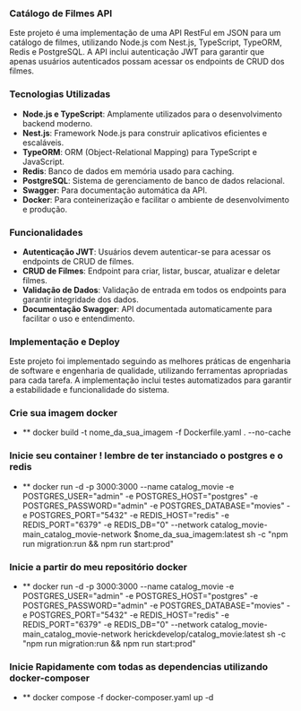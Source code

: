 ### Catálogo de Filmes API

Este projeto é uma implementação de uma API RestFul em JSON para um catálogo de filmes, utilizando Node.js com Nest.js, TypeScript, TypeORM, Redis e PostgreSQL. A API inclui autenticação JWT para garantir que apenas usuários autenticados possam acessar os endpoints de CRUD dos filmes.

### Tecnologias Utilizadas

- **Node.js e TypeScript**: Amplamente utilizados para o desenvolvimento backend moderno.
- **Nest.js**: Framework Node.js para construir aplicativos eficientes e escaláveis.
- **TypeORM**: ORM (Object-Relational Mapping) para TypeScript e JavaScript.
- **Redis**: Banco de dados em memória usado para caching.
- **PostgreSQL**: Sistema de gerenciamento de banco de dados relacional.
- **Swagger**: Para documentação automática da API.
- **Docker**: Para conteinerização e facilitar o ambiente de desenvolvimento e produção.


### Funcionalidades

- **Autenticação JWT**: Usuários devem autenticar-se para acessar os endpoints de CRUD de filmes.
- **CRUD de Filmes**: Endpoint para criar, listar, buscar, atualizar e deletar filmes.
- **Validação de Dados**: Validação de entrada em todos os endpoints para garantir integridade dos dados.
- **Documentação Swagger**: API documentada automaticamente para facilitar o uso e entendimento.

### Implementação e Deploy

Este projeto foi implementado seguindo as melhores práticas de engenharia de software e engenharia de qualidade, utilizando ferramentas apropriadas para cada tarefa. A implementação inclui testes automatizados para garantir a estabilidade e funcionalidade do sistema.

### Crie sua imagem docker
- ** docker build -t nome_da_sua_imagem -f Dockerfile.yaml . --no-cache

### Inicie seu container ! lembre de ter instanciado o postgres e o redis
- ** docker run -d -p 3000:3000 --name catalog_movie -e POSTGRES_USER="admin" -e POSTGRES_HOST="postgres" -e POSTGRES_PASSWORD="admin" -e POSTGRES_DATABASE="movies" -e POSTGRES_PORT="5432" -e REDIS_HOST="redis" -e REDIS_PORT="6379" -e REDIS_DB="0" --network catalog_movie-main_catalog_movie-network $nome_da_sua_imagem:latest sh -c "npm run migration:run && npm run start:prod"

### Inicie a partir do meu repositório docker
- ** docker run -d -p 3000:3000 --name catalog_movie -e POSTGRES_USER="admin" -e POSTGRES_HOST="postgres" -e POSTGRES_PASSWORD="admin" -e POSTGRES_DATABASE="movies" -e POSTGRES_PORT="5432" -e REDIS_HOST="redis" -e REDIS_PORT="6379" -e REDIS_DB="0" --network catalog_movie-main_catalog_movie-network herickdevelop/catalog_movie:latest sh -c "npm run migration:run && npm run start:prod"

### Inicie Rapidamente com todas as dependencias utilizando docker-composer
- ** docker compose -f docker-composer.yaml up -d
